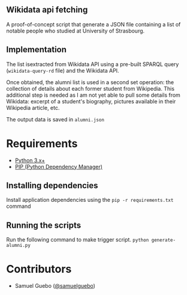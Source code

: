 ## Wikidata api fetching
A proof-of-concept script that generate a JSON file containing a list of notable people who studied at University of Strasbourg. 

## Implementation
The list isextracted from Wikidata API using a pre-built SPARQL query (`wikidata-query-rd` file) and the Wikidata API.

Once obtained, the alumni list is used in a second set operation: the collection of details about each former student from Wikipedia. This additional step is needed as I am not yet able to pull some details from Wikidata: excerpt of a student's biography, pictures available in their Wikipedia article, etc.

The output data is saved in `alumni.json`

# Requirements

* [Python 3.x+](https://www.python.org/downloads/)
* [PIP (Python Dependency Manager)](https://pip.pypa.io/en/stable/installing/)

## Installing dependencies
Install application dependencies using the `pip -r requirements.txt` command

## Running the scripts
Run the following command to make trigger script.
`python generate-alumni.py`

# Contributors 
 * Samuel Guebo ([@samuelguebo](https://twitter/com/samuelguebo))
